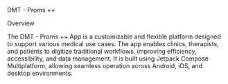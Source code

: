 DMT - Proms ++

Overview

The DMT - Proms ++ App is a customizable and flexible platform designed to support various medical use cases. The app enables clinics, therapists, and patients to digitize traditional workflows, improving efficiency, accessibility, and data management. It is built using Jetpack Compose Multiplatform, allowing seamless operation across Android, iOS, and desktop environments.
